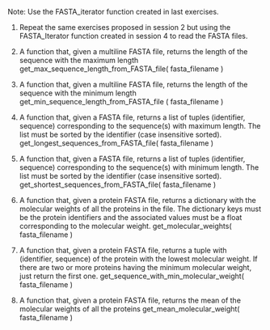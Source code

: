 Note: Use the FASTA_iterator function created in last exercises.

1) Repeat the same exercises proposed in session 2 but using the FASTA_Iterator
function created in session 4 to read the FASTA files.

2) A function that, given a multiline FASTA file, returns the length of the sequence
with the maximum length
    get_max_sequence_length_from_FASTA_file( fasta_filename )

3) A function that, given a multiline FASTA file, returns the length of the sequence
with the minimum length
    get_min_sequence_length_from_FASTA_file ( fasta_filename )

4) A function that, given a FASTA file, returns a list of tuples (identifier, sequence)
corresponding to the sequence(s) with maximum length. The list must be sorted
by the identifier (case insensitive sorted).
    get_longest_sequences_from_FASTA_file( fasta_filename )

5) A function that, given a FASTA file, returns a list of tuples (identifier, sequence)
corresponding to the sequence(s) with minimum length. The list must be sorted by
the identifier (case insensitive sorted).
    get_shortest_sequences_from_FASTA_file( fasta_filename )

6) A function that, given a protein FASTA file, returns a dictionary with the molecular
weights of all the proteins in the file. The dictionary keys must be the protein
identifiers and the associated values must be a float corresponding to the molecular
weight.
    get_molecular_weights( fasta_filename )

7) A function that, given a protein FASTA file, returns a tuple with (identifier,
sequence) of the protein with the lowest molecular weight. If there are two or more
proteins having the minimum molecular weight, just return the first one.
    get_sequence_with_min_molecular_weight( fasta_filename )

8) A function that, given a protein FASTA file, returns the mean of the molecular
weights of all the proteins
    get_mean_molecular_weight( fasta_filename )